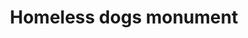 ---
pid: LLG45
title: Homeless dogs monument
location_transcription: 15th + chestnut
zipcode: '19130'
outside_phl: 
neighborhood: Art Museum,Francisville
age: '14'
age_range: 13-19
instagram: 
image_file_name: LLG_45.jpg
proposal_transcription: A monument to the dogs that help homeless people with their
  mental health and to get them money from other people
topic: Animals,Health,Inequality
topic_summary: 0, 0, 0
type: Sculpture Statue,Memorial
keywords_other: dogs, homeless, mental health, $
credit: 'Grace Busser #doggo!'
image_labels: 
twitter: "@gracebusser23"
facebook: 
permalink: "/monuments/llg45/"
layout: item-page
---